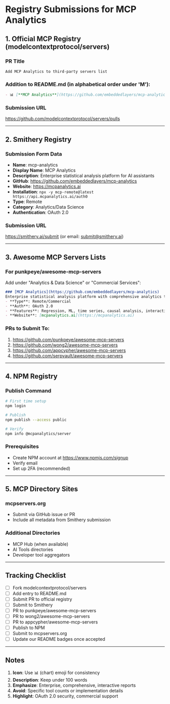 # Registry Submissions for MCP Analytics

## 1. Official MCP Registry (modelcontextprotocol/servers)

### PR Title
```
Add MCP Analytics to third-party servers list
```

### Addition to README.md (in alphabetical order under 'M'):
```markdown
- 📊 [**MCP Analytics**](https://github.com/embeddedlayers/mcp-analytics): Enterprise statistical analysis platform providing comprehensive analytics tools including regression, ML, time series, and causal analysis with interactive reports
```

### Submission URL
https://github.com/modelcontextprotocol/servers/pulls

---

## 2. Smithery Registry

### Submission Form Data
- **Name**: mcp-analytics
- **Display Name**: MCP Analytics
- **Description**: Enterprise statistical analysis platform for AI assistants
- **GitHub**: https://github.com/embeddedlayers/mcp-analytics
- **Website**: https://mcpanalytics.ai
- **Installation**: `npx -y mcp-remote@latest https://api.mcpanalytics.ai/auth0`
- **Type**: Remote
- **Category**: Analytics/Data Science
- **Authentication**: OAuth 2.0

### Submission URL
https://smithery.ai/submit (or email: submit@smithery.ai)

---

## 3. Awesome MCP Servers Lists

### For punkpeye/awesome-mcp-servers

Add under "Analytics & Data Science" or "Commercial Services":

```markdown
### [MCP Analytics](https://github.com/embeddedlayers/mcp-analytics)
Enterprise statistical analysis platform with comprehensive analytics tools
- **Type**: Remote/Commercial
- **Auth**: OAuth 2.0
- **Features**: Regression, ML, time series, causal analysis, interactive reports
- **Website**: [mcpanalytics.ai](https://mcpanalytics.ai)
```

### PRs to Submit To:
1. https://github.com/punkpeye/awesome-mcp-servers
2. https://github.com/wong2/awesome-mcp-servers
3. https://github.com/appcypher/awesome-mcp-servers
4. https://github.com/serpvault/awesome-mcp-servers

---

## 4. NPM Registry

### Publish Command
```bash
# First time setup
npm login

# Publish
npm publish --access public

# Verify
npm info @mcpanalytics/server
```

### Prerequisites
- Create NPM account at https://www.npmjs.com/signup
- Verify email
- Set up 2FA (recommended)

---

## 5. MCP Directory Sites

### mcpservers.org
- Submit via GitHub issue or PR
- Include all metadata from Smithery submission

### Additional Directories
- MCP Hub (when available)
- AI Tools directories
- Developer tool aggregators

---

## Tracking Checklist

- [ ] Fork modelcontextprotocol/servers
- [ ] Add entry to README.md
- [ ] Submit PR to official registry
- [ ] Submit to Smithery
- [ ] PR to punkpeye/awesome-mcp-servers
- [ ] PR to wong2/awesome-mcp-servers
- [ ] PR to appcypher/awesome-mcp-servers
- [ ] Publish to NPM
- [ ] Submit to mcpservers.org
- [ ] Update our README badges once accepted

---

## Notes

1. **Icon**: Use 📊 (chart) emoji for consistency
2. **Description**: Keep under 100 words
3. **Emphasize**: Enterprise, comprehensive, interactive reports
4. **Avoid**: Specific tool counts or implementation details
5. **Highlight**: OAuth 2.0 security, commercial support